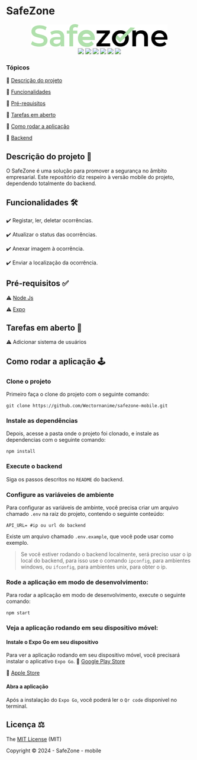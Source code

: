 # SafeZone

<div align="center">
  <img src="./.github/images/Safezone.png" />
</div>

<div align="center">
  <img src="https://img.shields.io/badge/Node.js-43853D?style=for-the-badge&logo=node.js&logoColor=white" />
  <img src="https://img.shields.io/badge/JavaScript-323330?style=for-the-badge&logo=javascript&logoColor=F7DF1E" />
  <img src="https://img.shields.io/badge/React_Native-20232A?style=for-the-badge&logo=react&logoColor=61DAFB" />
  <img src="https://img.shields.io/badge/Expo-000000?style=for-the-badge&logo=expo&logoColor=white" />
  <img src="https://img.shields.io/github/contributors/wectornanime/safezone-mobile.svg?style=for-the-badge" />
  <img src="https://img.shields.io/github/license/wectornanime/safezone-mobile.svg?style=for-the-badge" />
</div>

### Tópicos

🔹 [Descrição do projeto](#descrição-do-projeto-)

🔹 [Funcionalidades](#funcionalidades-️)

🔹 [Pré-requisitos](#pré-requisitos-)

🔹 [Tarefas em aberto](#tarefas-em-aberto-)

🔹 [Como rodar a aplicação](#como-rodar-a-aplicação-️)

🔹 [Backend](https://github.com/Wectornanime/safezone-back)

## Descrição do projeto 📝

O SafeZone é uma solução para promover a segurança no âmbito empresarial.
Este repositório diz respeiro à versão mobile do projeto, dependendo totalmente do backend.

## Funcionalidades 🛠️

✔️ Registar, ler, deletar ocorrências.

✔️ Atualizar o status das ocorrências.

✔️ Anexar imagem à ocorrência.

✔️ Enviar a localização da ocorrência.

## Pré-requisitos ✅

⚠️ [Node Js](https://nodejs.org/en/download/)

⚠️ [Expo](https://expo.dev/)

## Tarefas em aberto 🔄

⚠️ Adicionar sistema de usuários

## Como rodar a aplicação 🕹️

### Clone o projeto

Primeiro faça o clone do projeto com o seguinte comando:

```
git clone https://github.com/Wectornanime/safezone-mobile.git
```

### Instale as dependências

Depois, acesse a pasta onde o projeto foi clonado, e instale as dependencias com o seguinte comando:

```
npm install
```

### Execute o backend

Siga os passos descritos no `README` do backend.

### Configure as variáveies de ambiente

Para configurar as variáveis de ambinte, você precisa criar um arquivo chamado `.env` na raiz do projeto, contendo o seguinte conteúdo:

```
API_URL= #ip ou url do backend
```

Existe um arquivo chamado `.env.example`, que você pode usar como exemplo.

> Se você estiver rodando o backend localmente, será preciso usar o ip local do backend, para isso use o comando `ipconfig`, para ambientes windows, ou `ifconfig`, para ambientes unix, para obter o ip.

### Rode a aplicação em modo de desenvolvimento:

Para rodar a aplicação em modo de desenvolvimento, execute o seguinte comando:

```
npm start
```

### Veja a aplicação rodando em seu dispositivo móvel:

#### Instale o Expo Go em seu dispositivo

Para ver a aplicação rodando em seu dispositivo móvel, você precisará instalar o aplicativo `Expo Go`.
🔹 [Google Play Store](https://play.google.com/store/apps/details?id=host.exp.exponent&hl=pt_BR)

🔹 [Apple Store](https://apps.apple.com/br/app/expo-go/id982107779)

#### Abra a aplicação

Após a instalação do `Expo Go`, você poderá ler o `Qr code` disponivel no terminal.

## Licença ⚖️

The [MIT License](./LICENSE) (MIT)

Copyright ©️ 2024 - SafeZone - mobile

